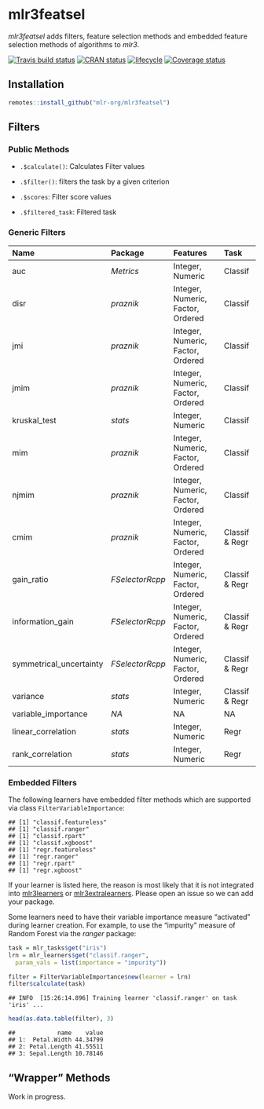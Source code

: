 
# mlr3featsel

*mlr3featsel* adds filters, feature selection methods and embedded
feature selection methods of algorithms to *mlr3*.

[![Travis build
status](https://travis-ci.org/mlr-org/mlr3featsel.svg?branch=master)](https://travis-ci.org/mlr-org/mlr3featsel)
[![CRAN
status](https://www.r-pkg.org/badges/version/mlr3featsel)](https://cran.r-project.org/package=mlr3featsel)
[![lifecycle](https://img.shields.io/badge/lifecycle-experimental-orange.svg)](https://www.tidyverse.org/lifecycle/#experimental)
[![Coverage
status](https://codecov.io/gh/mlr-org/mlr3featsel/branch/master/graph/badge.svg)](https://codecov.io/github/mlr-org/mlr3featsel?branch=master)

## Installation

``` r
remotes::install_github("mlr-org/mlr3featsel")
```

## Filters

### Public Methods

  - `.$calculate()`: Calculates Filter values

  - `.$filter()`: filters the task by a given criterion

  - `.$scores`: Filter score values

  - `.$filtered_task`: Filtered task

### Generic Filters

| Name                     | Package         | Features                          | Task           |
| :----------------------- | :-------------- | :-------------------------------- | :------------- |
| auc                      | *Metrics*       | Integer, Numeric                  | Classif        |
| disr                     | *praznik*       | Integer, Numeric, Factor, Ordered | Classif        |
| jmi                      | *praznik*       | Integer, Numeric, Factor, Ordered | Classif        |
| jmim                     | *praznik*       | Integer, Numeric, Factor, Ordered | Classif        |
| kruskal\_test            | *stats*         | Integer, Numeric                  | Classif        |
| mim                      | *praznik*       | Integer, Numeric, Factor, Ordered | Classif        |
| njmim                    | *praznik*       | Integer, Numeric, Factor, Ordered | Classif        |
| cmim                     | *praznik*       | Integer, Numeric, Factor, Ordered | Classif & Regr |
| gain\_ratio              | *FSelectorRcpp* | Integer, Numeric, Factor, Ordered | Classif & Regr |
| information\_gain        | *FSelectorRcpp* | Integer, Numeric, Factor, Ordered | Classif & Regr |
| symmetrical\_uncertainty | *FSelectorRcpp* | Integer, Numeric, Factor, Ordered | Classif & Regr |
| variance                 | *stats*         | Integer, Numeric                  | Classif & Regr |
| variable\_importance     | *NA*            | NA                                | NA             |
| linear\_correlation      | *stats*         | Integer, Numeric                  | Regr           |
| rank\_correlation        | *stats*         | Integer, Numeric                  | Regr           |

### Embedded Filters

The following learners have embedded filter methods which are supported
via class `FilterVariableImportance`:

    ## [1] "classif.featureless"
    ## [1] "classif.ranger"
    ## [1] "classif.rpart"
    ## [1] "classif.xgboost"
    ## [1] "regr.featureless"
    ## [1] "regr.ranger"
    ## [1] "regr.rpart"
    ## [1] "regr.xgboost"

If your learner is listed here, the reason is most likely that it is not
integrated into [mlr3learners](https://github.com/mlr-org/mlr3learners)
or [mlr3extralearners](https://github.com/mlr-org/mlr3extralearners).
Please open an issue so we can add your package.

Some learners need to have their variable importance measure “activated”
during learner creation. For example, to use the “impurity” measure of
Random Forest via the *ranger* package:

``` r
task = mlr_tasks$get("iris")
lrn = mlr_learners$get("classif.ranger",
  param_vals = list(importance = "impurity"))

filter = FilterVariableImportance$new(learner = lrn)
filter$calculate(task)
```

    ## INFO  [15:26:14.896] Training learner 'classif.ranger' on task 'iris' ...

``` r
head(as.data.table(filter), 3)
```

    ##            name    value
    ## 1:  Petal.Width 44.34799
    ## 2: Petal.Length 41.55511
    ## 3: Sepal.Length 10.78146

## “Wrapper” Methods

Work in progress.
